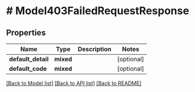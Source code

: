 # # Model403FailedRequestResponse

## Properties

Name | Type | Description | Notes
------------ | ------------- | ------------- | -------------
**default_detail** | **mixed** |  | [optional]
**default_code** | **mixed** |  | [optional]

[[Back to Model list]](../../README.md#models) [[Back to API list]](../../README.md#endpoints) [[Back to README]](../../README.md)
